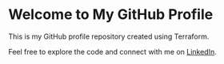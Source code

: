 # Welcome to My GitHub Profile

This is my GitHub profile repository created using Terraform.

Feel free to explore the code and connect with me on [LinkedIn](https://www.linkedin.com/in/your-username/).